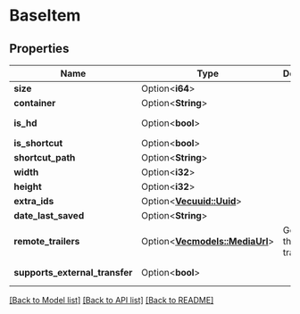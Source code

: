 # BaseItem

## Properties

Name | Type | Description | Notes
------------ | ------------- | ------------- | -------------
**size** | Option<**i64**> |  | [optional]
**container** | Option<**String**> |  | [optional]
**is_hd** | Option<**bool**> |  | [optional][readonly]
**is_shortcut** | Option<**bool**> |  | [optional]
**shortcut_path** | Option<**String**> |  | [optional]
**width** | Option<**i32**> |  | [optional]
**height** | Option<**i32**> |  | [optional]
**extra_ids** | Option<[**Vec<uuid::Uuid>**](uuid::Uuid.md)> |  | [optional]
**date_last_saved** | Option<**String**> |  | [optional]
**remote_trailers** | Option<[**Vec<models::MediaUrl>**](MediaUrl.md)> | Gets or sets the remote trailers. | [optional]
**supports_external_transfer** | Option<**bool**> |  | [optional][readonly]

[[Back to Model list]](../README.md#documentation-for-models) [[Back to API list]](../README.md#documentation-for-api-endpoints) [[Back to README]](../README.md)


